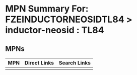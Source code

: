 



# MPN Summary For: FZEINDUCTORNEOSIDTL84 > inductor-neosid : TL84

## MPNs
  

|MPN|Direct Links|Search Links|
| :--- | :--- | :--- |
||||
